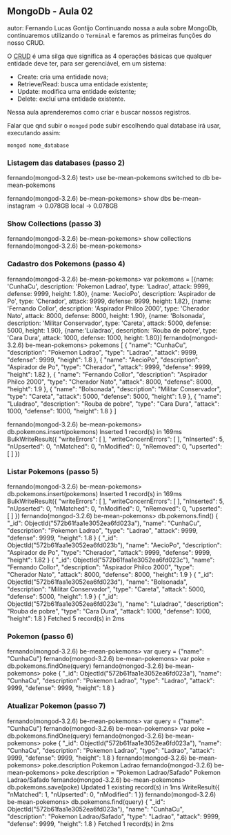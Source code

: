 ## MongoDb - Aula 02
autor: Fernando Lucas Gontijo
Continuando nossa a aula sobre MongoDb, continuaremos utilizando o `Terminal` e faremos as primeiras funções do nosso CRUD.

O [CRUD](https://pt.wikipedia.org/wiki/CRUD) é uma silga que significa as 4 operações básicas que qualquer entidade deve ter, para ser gerenciável, em um sistema:

- Create: cria uma entidade nova;
- Retrieve/Read: busca uma entidade existente;
- Update: modifica uma entidade existente;
- Delete: excluí uma entidade existente.

Nessa aula aprenderemos como criar e buscar nossos registros.


Falar que qnd subir o `mongod` pode subir escolhendo qual database irá usar, executando assim:

`mongod nome_database`

### Listagem das databases (passo 2)
fernando(mongod-3.2.6) test> use be-mean-pokemons
switched to db be-mean-pokemons

fernando(mongod-3.2.6) be-mean-pokemons> show dbs
be-mean-instagram → 0.078GB
local             → 0.078GB


### Show Collections (passo 3)
fernando(mongod-3.2.6) be-mean-pokemons> show collections
fernando(mongod-3.2.6) be-mean-pokemons> 


### Cadastro dos Pokemons (passo 4)
fernando(mongod-3.2.6) be-mean-pokemons> var pokemons = [{name: 'CunhaCu', description: 'Pokemon Ladrao', type: 'Ladrao', attack: 9999, defense: 9999, height: 1.80}, 
{name: 'AecioPo', description: 'Aspirador de Po', type: 'Cherador', attack: 9999, defense: 9999, height: 1.82}, 
{name: 'Fernando Collor', description: 'Aspirador Philco 2000', type: 'Cherador Nato', attack: 8000, defense: 8000, height: 1.90}, 
{name: 'Bolsonada', description: 'Militar Conservador', type: 'Careta', attack: 5000, defense: 5000, height: 1.90}, 
{name:'Luladrao', description: 'Rouba de pobre', type: 'Cara Dura', attack: 1000, defense: 1000, height: 1.80}]
fernando(mongod-3.2.6) be-mean-pokemons> pokemons
[
  {
    "name": "CunhaCu",
    "description": "Pokemon Ladrao",
    "type": "Ladrao",
    "attack": 9999,
    "defense": 9999,
    "height": 1.8
  },
  {
    "name": "AecioPo",
    "description": "Aspirador de Po",
    "type": "Cherador",
    "attack": 9999,
    "defense": 9999,
    "height": 1.82
  },
  {
    "name": "Fernando Collor",
    "description": "Aspirador Philco 2000",
    "type": "Cherador Nato",
    "attack": 8000,
    "defense": 8000,
    "height": 1.9
  },
  {
    "name": "Bolsonada",
    "description": "Militar Conservador",
    "type": "Careta",
    "attack": 5000,
    "defense": 5000,
    "height": 1.9
  },
  {
    "name": "Luladrao",
    "description": "Rouba de pobre",
    "type": "Cara Dura",
    "attack": 1000,
    "defense": 1000,
    "height": 1.8
  }
]



fernando(mongod-3.2.6) be-mean-pokemons> db.pokemons.insert(pokemons)
Inserted 1 record(s) in 169ms
BulkWriteResult({
  "writeErrors": [ ],
  "writeConcernErrors": [ ],
  "nInserted": 5,
  "nUpserted": 0,
  "nMatched": 0,
  "nModified": 0,
  "nRemoved": 0,
  "upserted": [ ]
})


### Listar Pokemons (passo 5)
fernando(mongod-3.2.6) be-mean-pokemons> db.pokemons.insert(pokemons)
Inserted 1 record(s) in 169ms
BulkWriteResult({
  "writeErrors": [ ],
  "writeConcernErrors": [ ],
  "nInserted": 5,
  "nUpserted": 0,
  "nMatched": 0,
  "nModified": 0,
  "nRemoved": 0,
  "upserted": [ ]
})
fernando(mongod-3.2.6) be-mean-pokemons> db.pokemons.find()
{
  "_id": ObjectId("572b61faa1e3052ea6fd023a"),
  "name": "CunhaCu",
  "description": "Pokemon Ladrao",
  "type": "Ladrao",
  "attack": 9999,
  "defense": 9999,
  "height": 1.8
}
{
  "_id": ObjectId("572b61faa1e3052ea6fd023b"),
  "name": "AecioPo",
  "description": "Aspirador de Po",
  "type": "Cherador",
  "attack": 9999,
  "defense": 9999,
  "height": 1.82
}
{
  "_id": ObjectId("572b61faa1e3052ea6fd023c"),
  "name": "Fernando Collor",
  "description": "Aspirador Philco 2000",
  "type": "Cherador Nato",
  "attack": 8000,
  "defense": 8000,
  "height": 1.9
}
{
  "_id": ObjectId("572b61faa1e3052ea6fd023d"),
  "name": "Bolsonada",
  "description": "Militar Conservador",
  "type": "Careta",
  "attack": 5000,
  "defense": 5000,
  "height": 1.9
}
{
  "_id": ObjectId("572b61faa1e3052ea6fd023e"),
  "name": "Luladrao",
  "description": "Rouba de pobre",
  "type": "Cara Dura",
  "attack": 1000,
  "defense": 1000,
  "height": 1.8
}
Fetched 5 record(s) in 2ms


### Pokemon (passo 6)
fernando(mongod-3.2.6) be-mean-pokemons> var query = {"name": "CunhaCu"}
fernando(mongod-3.2.6) be-mean-pokemons> var poke = db.pokemons.findOne(query)
fernando(mongod-3.2.6) be-mean-pokemons> poke
{
  "_id": ObjectId("572b61faa1e3052ea6fd023a"),
  "name": "CunhaCu",
  "description": "Pokemon Ladrao",
  "type": "Ladrao",
  "attack": 9999,
  "defense": 9999,
  "height": 1.8
}


### Atualizar Pokemon (passo 7)
fernando(mongod-3.2.6) be-mean-pokemons> var query = {"name": "CunhaCu"}
fernando(mongod-3.2.6) be-mean-pokemons> var poke = db.pokemons.findOne(query)
fernando(mongod-3.2.6) be-mean-pokemons> poke
{
  "_id": ObjectId("572b61faa1e3052ea6fd023a"),
  "name": "CunhaCu",
  "description": "Pokemon Ladrao",
  "type": "Ladrao",
  "attack": 9999,
  "defense": 9999,
  "height": 1.8
}
fernando(mongod-3.2.6) be-mean-pokemons> poke.description
Pokemon Ladrao
fernando(mongod-3.2.6) be-mean-pokemons> poke.description = "Pokemon Ladrao/Safado"
Pokemon Ladrao/Safado
fernando(mongod-3.2.6) be-mean-pokemons> db.pokemons.save(poke)
Updated 1 existing record(s) in 1ms
WriteResult({
  "nMatched": 1,
  "nUpserted": 0,
  "nModified": 1
})
fernando(mongod-3.2.6) be-mean-pokemons> db.pokemons.find(query)
{
  "_id": ObjectId("572b61faa1e3052ea6fd023a"),
  "name": "CunhaCu",
  "description": "Pokemon Ladrao/Safado",
  "type": "Ladrao",
  "attack": 9999,
  "defense": 9999,
  "height": 1.8
}
Fetched 1 record(s) in 2ms
